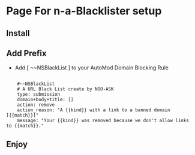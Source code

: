 # Page For n-a-Blacklister setup


## Install

## Add Prefix
- Add [ ~~NSBlackList ] to your AutoMod Domain Blocking Rule
```

    #~~NSBlackList
    # A URL Black List create by NOO-ASK
    type: submission
    domain+body+title: []
    action: remove
    action_reason: "A {{kind}} with a link to a banned domain [{{match}}]"
    message: "Your {{kind}} was removed because we don't allow links to {{match}}."

```

## Enjoy
